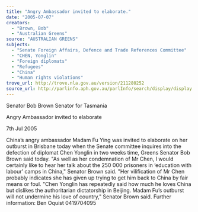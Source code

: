 ```yaml
---
title: "Angry Ambassador invited to elaborate."
date: "2005-07-07"
creators:
  - "Brown, Bob"
  - "Australian Greens"
source: "AUSTRALIAN GREENS"
subjects:
  - "Senate Foreign Affairs, Defence and Trade References Committee"
  - "CHEN, Yonglin"
  - "Foreign diplomats"
  - "Refugees"
  - "China"
  - "Human rights violations"
trove_url: http://trove.nla.gov.au/version/211280252
source_url: http://parlinfo.aph.gov.au/parlInfo/search/display/display.w3p;query=Id%3A%22media/pressrel/2MLG6%22
---
```


 Senator Bob Brown   Senator for Tasmania  

 Angry Ambassador invited to elaborate  

 7th Jul 2005 

 China’s angry ambassador Madam Fu Ying was invited to elaborate on  her outburst in Brisbane today when the Senate committee inquires  into the defection of diplomat Chen Yonglin in two weeks time, Greens  Senator Bob Brown said today.  "As well as her condemnation of Mr Chen, I would certainly like to hear  her talk about the 250 000 prisoners in ‘education with labour’ camps  in China," Senator Brown said.  "Her vilification of Mr Chen probably indicates she has given up trying  to get him back to China by fair means or foul.  "Chen Yonglin has repeatedly said how much he loves China but  dislikes the authoritarian dictatorship in Beijing. Madam Fu’s outburst  will not undermine his love of country," Senator Brown said.  Further information: Ben Oquist 0419704095 

 

